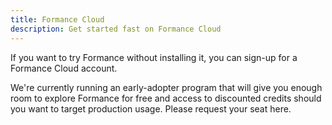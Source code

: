 ```yaml
---
title: Formance Cloud
description: Get started fast on Formance Cloud
---
```


If you want to try Formance without installing it, you can sign-up for a Formance Cloud account.

We're currently running an early-adopter program that will give you enough room to explore Formance for free and access to discounted credits should you want to target production usage. Please request your seat here.